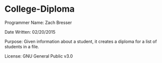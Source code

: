 # College-Diploma
Programmer Name: Zach Bresser

Date Written: 02/20/2015

Purpose: Given information about a student, it creates a diploma for a list of students in a file.

License: GNU General Public v3.0
